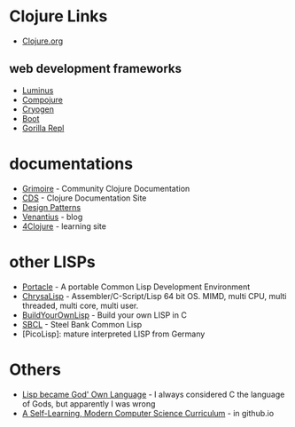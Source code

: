 # Clojure Links

* [Clojure.org](http://clojure.org)

## web development frameworks
* [Luminus]
* [Compojure]
* [Cryogen]
* [Boot]
* [Gorilla Repl]

[Luminus]: http://www.luminusweb.net
[Compojure]: https://github.com/weavejester/compojure
[Cryogen]: http://cryogenweb.org
[Boot]: https://github.com/boot-clj/boot
[Gorilla Repl]: http://gorilla-repl.org/start.html

# documentations
* [Grimoire] - Community Clojure Documentation
* [CDS] - Clojure Documentation Site
* [Design Patterns]
* [Venantius] - blog
* [4Clojure] - learning site

[Design Patterns]: http://mishadoff.com/blog/clojure-design-patterns
[CDS]: http://clojure-doc.org/
[Grimoire]: https://www.conj.io
[Venantius]: http://blog.venanti.us/clojure-vim/
[4Clojure]: http://www.4clojure.com/

# other LISPs
* [Portacle] - A portable Common Lisp Development Environment
* [ChrysaLisp] - Assembler/C-Script/Lisp 64 bit OS. MIMD, multi CPU, multi threaded, multi core, multi user.
* [BuildYourOwnLisp] - Build your own LISP in C
* [SBCL] - Steel Bank Common Lisp
* [PicoLisp]: mature interpreted LISP from Germany

[Portacle]: https://portacle.github.io
[ChrysaLisp]: https://github.com/vygr/ChrysaLisp
[BuildYourOwnLisp]: http://buildyourownlisp.com
[SBCL]: http://sbcl.org

# Others

* [Lisp became God' Own Language] - I always considered C the language of Gods, but apparently I was wrong
* [A Self-Learning, Modern Computer Science Curriculum] - in github.io

[Lisp became God' Own Language]: https://twobithistory.org/2018/10/14/lisp.html
[A Self-Learning, Modern Computer Science Curriculum]: https://functionalcs.github.io/curriculum/

